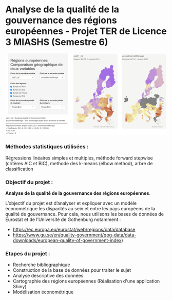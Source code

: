# Analyse de la qualité de la gouvernance des régions européennes - Projet TER de Licence 3 MIASHS (Semestre 6)
<p align="center">
<img src="app_shiny_image.jpg" alt="Application Shiny" width="850"/>
</p>

### Méthodes statistiques utilisées : 
Régressions linéaires simples et multiples, méthode forward stepwise (critères AIC et BIC), methode des k-means (elbow method), arbre de classification 

### Objectif du projet : 

__Analyse de la qualité de la gouvernance des régions européennes__. 

L’objectif du projet est 
d’analyser et expliquer avec un modèle économétrique les disparités au sein et entre les pays 
européens de la qualité de gouvernance.
Pour cela, nous utilisons les bases de données de Eurostat et de l’Université de 
Gothenburg notamment :
- https://ec.europa.eu/eurostat/web/regions/data/database
- https://www.gu.se/en/quality-government/qog-data/data-downloads/european-quality-of-government-index)


### Etapes du projet :
- Recherche bibliographique
- Construction de la base de données pour traiter le sujet
- Analyse descriptive des données
- Cartographie des régions européennes (Réalisation d'une application Shiny)
- Modélisation économétrique
